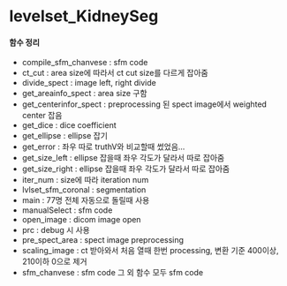 # levelset_KidneySeg

#### 함수 정리
- compile_sfm_chanvese : sfm code
- ct_cut : area size에 따라서 ct cut size를 다르게 잡아줌
- divide_spect : image left, right divide
- get_areainfo_spect : area size 구함
- get_centerinfor_spect	: preprocessing 된 spect image에서 weighted center 잡음
- get_dice : dice coefficient
- get_ellipse	: ellipse 잡기
- get_error	: 좌우 따로 truthV와 비교할때 썼었음...
- get_size_left	: ellipse 잡을때 좌우 각도가 달라서 따로 잡아줌
- get_size_right : ellipse 잡을때 좌우 각도가 달라서 따로 잡아줌
- iter_num : size에 따라 iteration num 
- lvlset_sfm_coronal : segmentation 
- main : 77명 전체 자동으로 돌릴때 사용
- manualSelect : sfm code
- open_image : dicom image open
- prc : debug 시 사용
- pre_spect_area : spect image preprocessing
- scaling_image : ct 받아와서 처음 열때 한번 processing, 변환 기준 400이상, 210이하 0으로 제거
- sfm_chanvese : sfm code
그 외 함수 모두 sfm code
